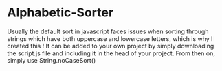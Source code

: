 # Alphabetic-Sorter
Usually the default sort in javascript faces issues when sorting through strings which have both uppercase and lowercase letters, which is why I created this !
It can be added to your own project by simply downloading the script.js file and including it in the head of your project. From then on, simply use String.noCaseSort()
